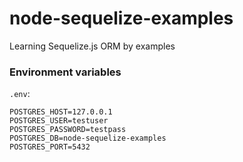 # node-sequelize-examples

Learning Sequelize.js ORM by examples

### Environment variables

`.env`:

```
POSTGRES_HOST=127.0.0.1
POSTGRES_USER=testuser
POSTGRES_PASSWORD=testpass
POSTGRES_DB=node-sequelize-examples
POSTGRES_PORT=5432
```

